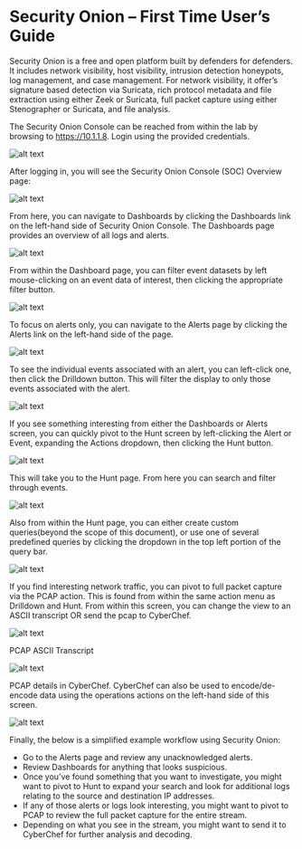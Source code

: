 # Security Onion – First Time User’s Guide
Security Onion is a free and open platform built by defenders for defenders. It includes network visibility, host visibility, intrusion detection honeypots, log management, and case management. For network visibility, it offer’s signature based detection via Suricata, rich protocol metadata and file extraction using either Zeek or Suricata, full packet capture using either Stenographer or Suricata, and file analysis.

The Security Onion Console can be reached from within the lab by browsing to https://10.1.1.8. Login using the provided credentials. 

![alt text](/Images/SO_login.jpg "SO Login")

After logging in, you will see the Security Onion Console (SOC) Overview page:

![alt text](/Images/SOC_overview.jpeg "SO Overview")

From here, you can navigate to Dashboards by clicking the Dashboards link on the left-hand side of Security Onion Console. The Dashboards page provides an overview of all logs and alerts. 

![alt text](/Images/SO-Dashboard.jpeg "SO Dashboard")

From within the Dashboard page, you can filter event datasets by left mouse-clicking on an event data of interest, then clicking the appropriate filter button.

![alt text](/Images/SO_dashboard_filter.jpg "SO Dashboard Filter")

To focus on alerts only, you can navigate to the Alerts page by clicking the Alerts link on the left-hand side of the page.

![alt text](/Images/SO_alerts.jpeg "SO Alerts")

To see the individual events associated with an alert, you can left-click one, then click the Drilldown button. This will filter the display to only those events associated with the alert.

![alt text](/Images/SO_event_drilldown.png "SO Drilldown")

If you see something interesting from either the Dashboards or Alerts screen, you can quickly pivot to the Hunt screen by left-clicking the Alert or Event, expanding the Actions dropdown, then clicking the Hunt button.

![alt text](/Images/SO_event_hunt.png "SO Event Hunt")

This will take you to the Hunt page. From here you can search and filter through events.

![alt text](/Images/SO_hunt.jpeg "SO Hunt")

Also from within the Hunt page, you can either create custom queries(beyond the scope of this document), or use one of several predefined queries by clicking the dropdown in the top left portion of the query bar.

![alt text](/Images/SO_query_dropdown.png "SO Query Dropdown")

If you find interesting network traffic, you can pivot to full packet capture via the PCAP action. This is found from within the same action menu as Drilldown and Hunt. From within this screen, you can change the view to an ASCII transcript OR send the pcap to CyberChef.

![alt text](/Images/SO_pcap.jpeg "SO PCAP Action")

PCAP ASCII Transcript

![alt text](/Images/SO_pcap_details.jpeg "SO PCAP Details")

PCAP details in CyberChef. CyberChef can also be used to encode/de-encode data using the operations actions on the left-hand side of this screen.

![alt text](/Images/SO_cyberchef.jpeg "SO CyberChef")

Finally, the below is a simplified example workflow using Security Onion:
- Go to the Alerts page and review any unacknowledged alerts.
- Review Dashboards for anything that looks suspicious.
- Once you’ve found something that you want to investigate, you might want to pivot to Hunt to expand your search and look for additional logs relating to the source and destination IP addresses.
- If any of those alerts or logs look interesting, you might want to pivot to PCAP to review the full packet capture for the entire stream.
- Depending on what you see in the stream, you might want to send it to CyberChef for further analysis and decoding.





